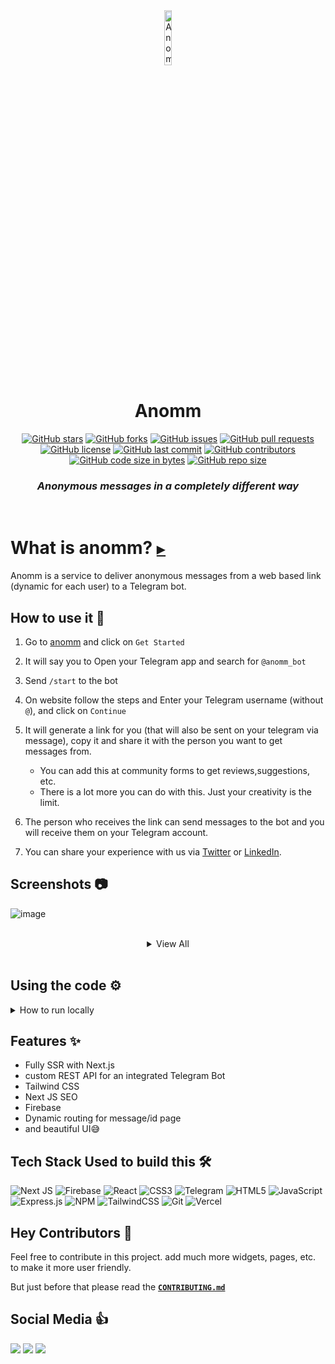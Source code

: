 <div align="center">
<img src="https://github.com/pushkarydv/anomm/blob/master/public/logo.png?raw=true" alt="Anomm Logo.png" width=15%>
<h1>Anomm</h1>
<p><a href="https://github.com/pushkarydv/anomm/stargazers"><img src="https://img.shields.io/github/stars/pushkarydv/anomm?style=flat-square" alt="GitHub stars"></a>
<a href="https://github.com/pushkarydv/anomm/network/members"><img src="https://img.shields.io/github/forks/pushkarydv/anomm?style=flat-square" alt="GitHub forks"></a>
<a href="https://github.com/pushkarydv/anomm/issues"><img src="https://img.shields.io/github/issues/pushkarydv/anomm?style=flat-square" alt="GitHub issues"></a>
<a href="https://github.com/pushkarydv/anomm/pulls"><img src="https://img.shields.io/github/issues-pr/pushkarydv/anomm?style=flat-square" alt="GitHub pull requests"></a>
<a href="https://github.com/pushkarydv/anomm/blob/master/LICENSE"><img src="https://img.shields.io/github/license/pushkarydv/anomm?style=flat-square" alt="GitHub license"></a>
<a href="https://github.com/pushkarydv/anomm/commits/master"><img src="https://img.shields.io/github/last-commit/pushkarydv/anomm?style=flat-square" alt="GitHub last commit"></a>
<a href="https://github.com/pushkarydv/anomm/graphs/contributors"><img src="https://img.shields.io/github/contributors/pushkarydv/anomm?style=flat-square" alt="GitHub contributors"></a>
<a href="https://github.com/pushkarydv/anomm"><img src="https://img.shields.io/github/languages/code-size/pushkarydv/anomm?style=flat-square" alt="GitHub code size in bytes"></a>
<a href="https://github.com/pushkarydv/anomm"><img src="https://img.shields.io/github/repo-size/pushkarydv/anomm?style=flat-square" alt="GitHub repo size"></a></p>
<h3><strong><em>Anonymous messages in a completely different way</em></strong></h3>
</div>
<br>

<img src="https://visitcount.itsvg.in/api?id=anomm&amp;label=Repo%20Views&amp;color=9&amp;icon=1&amp;pretty=false" alt="">

# What is anomm? [`▶️`](https://www.youtube.com/watch?v=aSy2jtIhtZU&ab_channel=PushkarYadav)

Anomm is a service to deliver anonymous messages from a web based link (dynamic for each user) to a Telegram bot.


## How to use it 🤔

1. Go to [anomm](https://anomm.pushkaryadav.in) and click on `Get Started`

2. It will say you to Open your Telegram app and search for `@anomm_bot`

3. Send `/start` to the bot

4. On website follow the steps and Enter your Telegram username (without `@`), and click on `Continue`

5. It will generate a link for you (that will also be sent on your telegram via message), copy it and share it with the person you want to get messages from.

   - You can add this at community forms to get reviews,suggestions, etc.
   - There is a lot more you can do with this. Just your creativity is the limit.

6. The person who receives the link can send messages to the bot and you will receive them on your Telegram account.

7. You can share your experience with us via [Twitter](https://twitter.com/pushkaryadavin) or [LinkedIn](https://www.linkedin.com/in/pushkarydv).

## Screenshots 📷

![image](https://user-images.githubusercontent.com/96358784/221416059-ba45ad51-7e94-493d-bf1c-c94dc3892316.png)

<br/>
<details><summary align="center">View All</summary>

![image](https://user-images.githubusercontent.com/96358784/221416079-9c57cc36-43a3-4596-a9ef-0b92aea912a6.png)
![image](https://user-images.githubusercontent.com/96358784/221416165-d3bad87d-6e38-42fe-adc2-34aad1814c25.png)

</details/>
<br/>

## Using the code ⚙️

<details><summary>How to run locally</summary>

## Getting Started ✔️

You Will need these enviornmental variables in `.env.local` file inside root folder of reposotiory

```bash
NEXT_PUBLIC_apiKey=FIREBASE_KEY
NEXT_PUBLIC_authDomain=FIREBASE_KEY
NEXT_PUBLIC_projectId=FIREBASE_KEY
NEXT_PUBLIC_storageBucket=FIREBASE_KEY
NEXT_PUBLIC_messagingSenderId=FIREBASE_KEY
NEXT_PUBLIC_appId=FIREBASE_KEY
NEXT_PUBLIC_measurementId=FIREBASE_KEY
NEXT_PUBLIC_TELEGRAM_BOT_TOKEN=TELEGRAM_TOKEN
NEXT_PUBLIC_TELEGRAM_CONTACT_ID=TELEGRAM_CONTACT_ME_CHAT_ID
```

starting `7` keys are from firebase project and `8`th key is from telegram bot.
`9`th is your telegram chat id to which you want to receive messages. this is only used in contact me section to deliver messages to me.

First, run the development server:

```bash
npm i
npm run dev
```

Open [`http://localhost:3000`](http://localhost:3000) with your browser to see the result.

</details>

## Features ✨
 - Fully SSR with Next.js
 - custom REST API for an integrated Telegram Bot 
 - Tailwind CSS
 - Next JS SEO
 - Firebase
 - Dynamic routing for message/id page
 - and beautiful UI😅

## Tech Stack Used to build this 🛠️

![Next JS ](https://img.shields.io/badge/Next-black?logo=next.js&logoColor=white&style=for-the-badge)
![Firebase](https://img.shields.io/badge/Firebase-000.svg?logo=firebase&logoColor=white&style=for-the-badge)
![React](https://img.shields.io/badge/react-%2320232a.svg?logo=react&logoColor=%2361DAFB&style=for-the-badge)
![CSS3](https://img.shields.io/badge/css3-%231572B6.svg?logo=css3&logoColor=white&style=for-the-badge)
![Telegram](https://img.shields.io/badge/Telegram-2CA5E0?style=for-the-badge&logo=telegram&logoColor=white)
![HTML5](https://img.shields.io/badge/html5-%23E34F26.svg?logo=html5&logoColor=white&style=for-the-badge)
![JavaScript](https://img.shields.io/badge/javascript-%23323330.svg?logo=javascript&logoColor=%23F7DF1E&style=for-the-badge)
![Express.js](https://img.shields.io/badge/express.js-%23404d59.svg?logo=express&logoColor=%2361DAFB&style=for-the-badge)
![NPM ](https://img.shields.io/badge/NPM-%23000000.svg?logo=npm&logoColor=white&style=for-the-badge)
![TailwindCSS](https://img.shields.io/badge/tailwindcss-%2338B2AC.svg?logo=tailwind-css&logoColor=white&style=for-the-badge)
![Git](https://img.shields.io/badge/git-%23F05033.svg?logo=git&logoColor=white&style=for-the-badge)
![Vercel](https://img.shields.io/badge/-Vercel-000?style=for-the-badge&logo=vercel)


## Hey Contributors 🤝

Feel free to contribute in this project. add much more widgets, pages, etc. to make it more user friendly.

But just before that please read the [**`CONTRIBUTING.md`**](./CONTRIBUTING.md)

## Social Media 👍

[![](https://img.shields.io/badge/pushkaryadav__-%23E4405F.svg?logo=Instagram&logoColor=white&style=for-the-badge)](https://www.instagram.com/pushkaryadav_/)
[![](https://img.shields.io/badge/pushkarydv-%230077B5.svg?logo=linkedin&logoColor=white&style=for-the-badge)](https://www.linkedin.com/in/pushkarydv)
[![](https://img.shields.io/badge/pushkaryadavin-%231DA1F2.svg?logo=Twitter&logoColor=white&style=for-the-badge)](https://twitter.com/pushkaryadavin)


